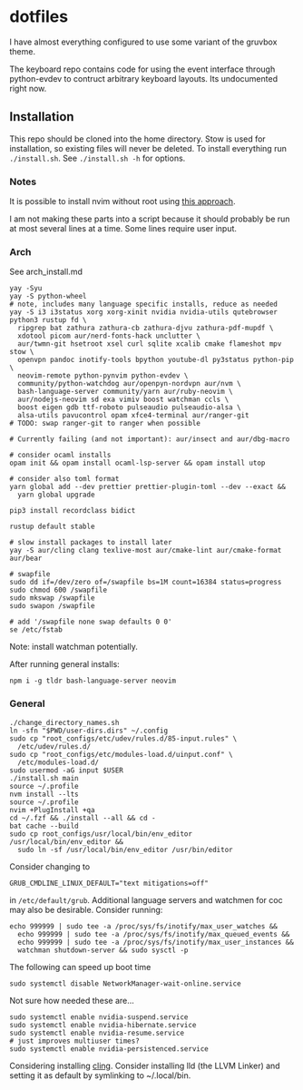 # dotfiles

I have almost everything configured to use some variant of the gruvbox theme.

The keyboard repo contains code for using the event interface through
python-evdev to contruct arbitrary keyboard layouts. Its undocumented right now.

## Installation

This repo should be cloned into the home directory.
Stow is used for installation, so existing files will never be deleted.
To install everything run `./install.sh`. See `./install.sh -h` for options.

### Notes

It is possible to install nvim without root using
[this approach](https://github.com/neovim/neovim/wiki/Installing-Neovim#Linux).

I am not making these parts into a script because it should probably be run at
most several lines at a time. Some lines require user input.

### Arch

See arch_install.md

```
yay -Syu
yay -S python-wheel
# note, includes many language specific installs, reduce as needed
yay -S i3 i3status xorg xorg-xinit nvidia nvidia-utils qutebrowser python3 rustup fd \
  ripgrep bat zathura zathura-cb zathura-djvu zathura-pdf-mupdf \
  xdotool picom aur/nerd-fonts-hack unclutter \
  aur/twmn-git hsetroot xsel curl sqlite xcalib cmake flameshot mpv stow \
  openvpn pandoc inotify-tools bpython youtube-dl py3status python-pip \
  neovim-remote python-pynvim python-evdev \
  community/python-watchdog aur/openpyn-nordvpn aur/nvm \
  bash-language-server community/yarn aur/ruby-neovim \
  aur/nodejs-neovim sd exa vimiv boost watchman ccls \
  boost eigen gdb ttf-roboto pulseaudio pulseaudio-alsa \
  alsa-utils pavucontrol opam xfce4-terminal aur/ranger-git
# TODO: swap ranger-git to ranger when possible

# Currently failing (and not important): aur/insect and aur/dbg-macro

# consider ocaml installs
opam init && opam install ocaml-lsp-server && opam install utop

# consider also toml format
yarn global add --dev prettier prettier-plugin-toml --dev --exact &&
  yarn global upgrade

pip3 install recordclass bidict

rustup default stable

# slow install packages to install later
yay -S aur/cling clang texlive-most aur/cmake-lint aur/cmake-format aur/bear 

# swapfile
sudo dd if=/dev/zero of=/swapfile bs=1M count=16384 status=progress
sudo chmod 600 /swapfile
sudo mkswap /swapfile
sudo swapon /swapfile

# add '/swapfile none swap defaults 0 0'
se /etc/fstab
```

Note: install watchman potentially.

After running general installs:
```
npm i -g tldr bash-language-server neovim
```


### General

```
./change_directory_names.sh
ln -sfn "$PWD/user-dirs.dirs" ~/.config
sudo cp "root_configs/etc/udev/rules.d/85-input.rules" \
  /etc/udev/rules.d/
sudo cp "root_configs/etc/modules-load.d/uinput.conf" \
  /etc/modules-load.d/
sudo usermod -aG input $USER
./install.sh main
source ~/.profile
nvm install --lts
source ~/.profile
nvim +PlugInstall +qa
cd ~/.fzf && ./install --all && cd -
bat cache --build
sudo cp root_configs/usr/local/bin/env_editor /usr/local/bin/env_editor &&
  sudo ln -sf /usr/local/bin/env_editor /usr/bin/editor
```

Consider changing to

```
GRUB_CMDLINE_LINUX_DEFAULT="text mitigations=off"
```

in `/etc/default/grub`.
Additional language servers and watchmen for coc may also be desirable.
Consider running:

```
echo 999999 | sudo tee -a /proc/sys/fs/inotify/max_user_watches &&
  echo 999999 | sudo tee -a /proc/sys/fs/inotify/max_queued_events &&
  echo 999999 | sudo tee -a /proc/sys/fs/inotify/max_user_instances &&
  watchman shutdown-server && sudo sysctl -p
```

The following can speed up boot time

```
sudo systemctl disable NetworkManager-wait-online.service
```

Not sure how needed these are...
```
sudo systemctl enable nvidia-suspend.service
sudo systemctl enable nvidia-hibernate.service
sudo systemctl enable nvidia-resume.service
# just improves multiuser times?
sudo systemctl enable nvidia-persistenced.service
```


Considering installing
[cling](https://github.com/root-project/cling#installation).
Consider installing lld (the LLVM Linker) and setting it as default
by symlinking to ~/.local/bin.
